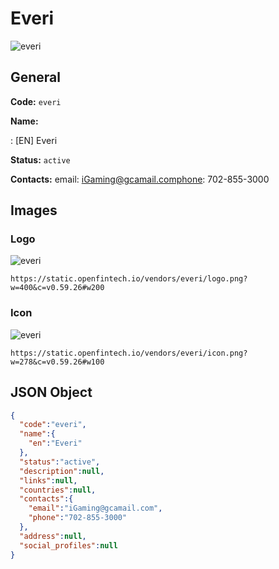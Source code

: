 
# Everi 
![everi](https://static.openfintech.io/vendors/everi/logo.png?w=400&c=v0.59.26#w200)  

## General 
 
**Code:** `everi` 
 
**Name:** 
 
:	[EN] Everi 
 
**Status:** `active` 
 
**Contacts:** 
email: iGaming@gcamail.comphone: 702-855-3000
## Images 

### Logo 
 
![everi](https://static.openfintech.io/vendors/everi/logo.png?w=400&c=v0.59.26#w200)  

```
https://static.openfintech.io/vendors/everi/logo.png?w=400&c=v0.59.26#w200
```  

### Icon 
 
![everi](https://static.openfintech.io/vendors/everi/icon.png?w=278&c=v0.59.26#w100)  

```
https://static.openfintech.io/vendors/everi/icon.png?w=278&c=v0.59.26#w100
```  

## JSON Object 

```json
{
  "code":"everi",
  "name":{
    "en":"Everi"
  },
  "status":"active",
  "description":null,
  "links":null,
  "countries":null,
  "contacts":{
    "email":"iGaming@gcamail.com",
    "phone":"702-855-3000"
  },
  "address":null,
  "social_profiles":null
}
```  
